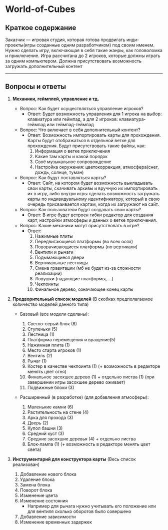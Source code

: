 # World-of-Cubes

## Краткое содержание
Заказчик — игровая студия, которая готова продвигать инди-проекты(игры созданные одним разработчиком) под своим именем. Нужно сделать игру, включающая в себя такие жанры, как головоломка и приключение. Игра рассчитана до 2 игроков, которые должны играть за одним компьютером. Должна присутствовать возможность загружать дополнительный контент

---

## Вопросы и ответы

1. **Механики, геймплей, управление и тд.**
    - Вопрос: Как будет осуществляться управление игроков?
        - Ответ: Будет возможность управления для 1 игрока на выбор: клавиатура или геймпад, а для 2 игроков: клавиатура-геймпад или геймпад-геймпад
    - Вопрос: Что включает в себя дополнительный контент?
        - Ответ: Возможность импортировать карты для прохождения. Карты будут отображаться в отдельной ветке для прохождения. Будут присутствовать такие файлы, как:
            1.  Информация о ветке приключения
            2.  Какие там карты и какой порядок
            3.  Своё музыкальное сопровождение
            4.  Настройка окружения: цветокоррекция, атмосфера(снег, дождь, солнце, туман)
    - Вопрос: Как будут поставляться карты?
        - Ответ: Сайт, на котором будет возможность выкладывать свои карты, скачивать архивы и вручную их импортировать их в игру, либо внутри игры сделать возможность загружать карты по индивидуальному идентификатору, который в свою очередь присваивается картам, когда их загружают на сайт.
    - Вопрос: Как пользователи будут создавать свои карты?
        - Ответ: В игре будет встроен гибки редактор для создания карт, настройки атмосферы и данных о ветке приключения.
    - Вопрос: Какие механики могут присутствовать в игре?
        - Ответ:
            1.  Нажимные плиты
            2.  Передвигающиеся платформы (во всех осях)
            3.  Поворачивающиеся платформы (по вертикали)
            4.  Вентили и рычаги
            5.  Подымающиеся двери
            6.  Вертикальные лестницы
            7.  Смена гравитации (мб не будет из-за сложности реализации)
            8.  Ловушки (падающие платформы, ...)
            9.  Чекпоинты
            10.  Финальное дерево, означающее конец карты   

2. **Предворительный список моделей** 
(В скобках предполагаемое количество моделей данного типа)
    - Базовый (все модели сделаны):
        1. Светло-серый блок (8)
        2. Ступеньки (5)
        3. Лестница (1)
        4. Платформа перемещения и вращение(5)
        5. Нажимная плита (1)
        6. Место старта игроков (1)
        7. Вентиль (2)
        8. Рычаг (1)
        9. Костер в качестве чекпоинта (1) (+ возможность в редакторе менять цвет огня)
        10. Финальное засохшее дерево (1) + отдельно листва (1) (при завершении игры засохшее дерево оживает)
        11. Подвижные блоки (3)
            
    - Расширенный (в разработке) (для добавления атмосферы):
        1. Маленькие камни (6)
        2. Растительность на стене (4)
        3. Арка для прохода (3)
        4. Дверь (2)
        5. Купол башни (3)
        6. Средний куст (3)
        7. Средние засохшие деревья (4) + отдельно листва
        8. Блок-лампа (1) (+ возможность в редакторе менять цвет света)

2. **Инструментарий для конструктора карты**
 (Весь список реализован)
    1. Добавление нового блока 
    2. Удаление блока 
    3. Замена блока 
    4. Поворот блока
    5. Изменение цвета  
    6. Изменение состояния  
        + Например для рычага нужно учитывать его положение или для вентиля сколько оборотов было совершено
    7. Добавление зависимости  
    8. Изменение временных задержек 
